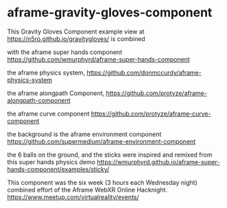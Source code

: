 # aframe-gravity-gloves-component
This Gravity Gloves Component example view at https://n5ro.github.io/gravitygloves/ is combined

with the aframe super hands component
https://github.com/wmurphyrd/aframe-super-hands-component

the aframe physics system,
https://github.com/donmccurdy/aframe-physics-system

the aframe alongpath Component,
https://github.com/protyze/aframe-alongpath-component

the aframe curve component
https://github.com/protyze/aframe-curve-component

the background is the aframe environment component
https://github.com/supermedium/aframe-environment-component

the 6 balls on the ground, and the sticks were inspired and remixed from this super hands physics demo https://wmurphyrd.github.io/aframe-super-hands-component/examples/sticky/

This component was the six week (3 hours each Wednesday night) combined effort of the Aframe WebXR Online Hacknight. https://www.meetup.com/virtualreality/events/

